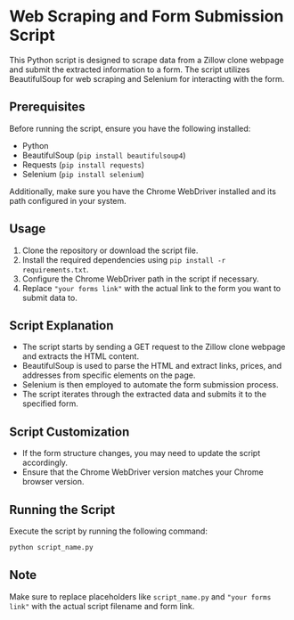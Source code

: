# Web Scraping and Form Submission Script

This Python script is designed to scrape data from a Zillow clone webpage and submit the extracted information to a form. The script utilizes BeautifulSoup for web scraping and Selenium for interacting with the form.

## Prerequisites

Before running the script, ensure you have the following installed:

- Python
- BeautifulSoup (`pip install beautifulsoup4`)
- Requests (`pip install requests`)
- Selenium (`pip install selenium`)

Additionally, make sure you have the Chrome WebDriver installed and its path configured in your system.

## Usage

1. Clone the repository or download the script file.
2. Install the required dependencies using `pip install -r requirements.txt`.
3. Configure the Chrome WebDriver path in the script if necessary.
4. Replace `"your forms link"` with the actual link to the form you want to submit data to.

## Script Explanation

- The script starts by sending a GET request to the Zillow clone webpage and extracts the HTML content.
- BeautifulSoup is used to parse the HTML and extract links, prices, and addresses from specific elements on the page.
- Selenium is then employed to automate the form submission process.
- The script iterates through the extracted data and submits it to the specified form.

## Script Customization

- If the form structure changes, you may need to update the script accordingly.
- Ensure that the Chrome WebDriver version matches your Chrome browser version.

## Running the Script

Execute the script by running the following command:

```bash
python script_name.py
```

## Note

Make sure to replace placeholders like `script_name.py` and `"your forms link"` with the actual script filename and form link.

